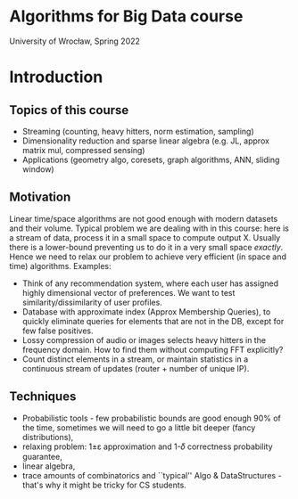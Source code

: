 # Algorithms for Big Data course
University of Wrocław, Spring 2022


# Introduction
## Topics of this course

* Streaming (counting, heavy hitters, norm estimation, sampling)
* Dimensionality reduction and sparse linear algebra (e.g. JL, approx matrix mul, compressed sensing)
* Applications (geometry algo, coresets, graph algorithms, ANN, sliding window)

## Motivation
Linear time/space algorithms are not good enough with modern datasets and their volume. Typical problem we are dealing with in this course: here is a stream of data, process it in a small space to compute output X. Usually there is a lower-bound preventing us to do it in a very small space _exactly_. Hence we need to relax our problem to achieve very efficient (in space and time) algorithms.
Examples:
* Think of any recommendation system, where each user has assigned highly dimensional vector of preferences. We want to test similarity/dissimilarity of user profiles.
* Database with approximate index (Approx Membership Queries), to quickly eliminate queries for elements that are not in the DB, except for few false positives.
* Lossy compression of audio or images selects heavy hitters in the frequency domain. How to find them without computing FFT explicitly?
* Count distinct elements in a stream, or maintain statistics in a continuous stream of updates (router + number of unique IP).

## Techniques
* Probabilistic tools  - few probabilistic bounds are good enough 90% of the time, sometimes we will need to go a little bit deeper (fancy distributions),
* relaxing problem: 1±ɛ approximation and 1-𝛿 correctness probability guarantee,
* linear algebra,
* trace amounts of combinatorics and ``typical'' Algo & DataStructures - that's why it might be tricky for CS students.
